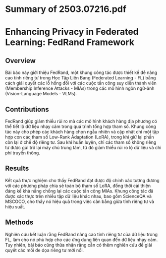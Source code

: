 # Summary of 2503.07216.pdf

# Enhancing Privacy in Federated Learning: FedRand Framework

## Overview
Bài báo này giới thiệu FedRand, một khung công tác được thiết kế để nâng cao tính riêng tư trong Học Tập Liên Bang (Federated Learning - FL) bằng cách giải quyết các lỗ hổng đối với các cuộc tấn công suy diễn thành viên (Membership Inference Attacks - MIAs) trong các mô hình ngôn ngữ-ảnh (Vision-Language Models - VLMs). 

## Contributions
FedRand giúp giảm thiểu rủi ro mà các mô hình khách hàng địa phương có thể tiết lộ dữ liệu nhạy cảm trong quá trình tổng hợp tham số. Khung công tác này cho phép các khách hàng chọn ngẫu nhiên và cập nhật chỉ một tập hợp con các tham số Low-Rank Adaptation (LoRA), trong khi giữ lại phần còn lại ở chế độ riêng tư. Sau khi huấn luyện, chỉ các tham số không riêng tư được gửi trở lại máy chủ trung tâm, từ đó giảm thiểu rủi ro lộ dữ liệu và chi phí truyền thông.

## Results
Kết quả thực nghiệm cho thấy FedRand đạt được độ chính xác tương đương với các phương pháp chia sẻ toàn bộ tham số LoRA, đồng thời cải thiện đáng kể khả năng chống lại các cuộc tấn công MIAs. Khung công tác đã được xác thực trên nhiều tập dữ liệu khác nhau, bao gồm ScienceQA và MSCOCO, cho thấy nó hiệu quả trong việc cân bằng giữa tính riêng tư và hiệu suất.

## Methods
Nghiên cứu kết luận rằng FedRand nâng cao tính riêng tư của dữ liệu trong FL, làm cho nó phù hợp cho các ứng dụng liên quan đến dữ liệu nhạy cảm. Tuy nhiên, bài báo cũng thừa nhận rằng cần có thêm nghiên cứu để giải quyết các mối đe dọa riêng tư mới nổi.
